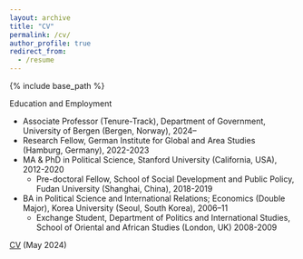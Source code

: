 ```yaml
---
layout: archive
title: "CV"
permalink: /cv/
author_profile: true
redirect_from:
  - /resume
---
```

{% include base_path %}  

Education and Employment

- Associate Professor (Tenure-Track), Department of Government, University of Bergen (Bergen, Norway), 2024–
- Research Fellow, German Institute for Global and Area Studies (Hamburg, Germany), 2022-2023
- MA & PhD in Political Science, Stanford University (California, USA), 2012-2020
   - Pre-doctoral Fellow, School of Social Development and Public Policy, Fudan University (Shanghai, China), 2018-2019
- BA in Political Science and International Relations; Economics (Double Major), Korea University (Seoul, South Korea), 2006–11
   - Exchange Student, Department of Politics and International Studies, School of Oriental and African Studies (London, UK) 2008-2009

[CV](https://drive.google.com/file/d/1dfyo3i-JFInbHklYnnsx27eP9VxValfP/view?usp=drive_link)
(May 2024)
